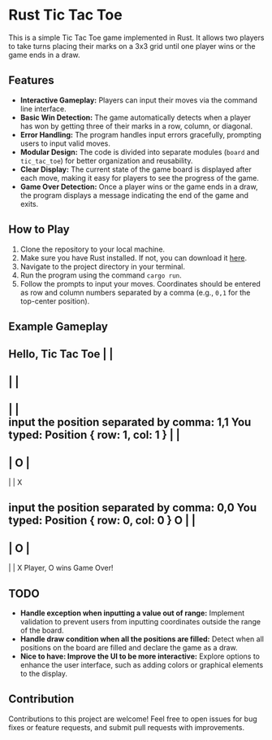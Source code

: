 # Rust Tic Tac Toe

This is a simple Tic Tac Toe game implemented in Rust. It allows two players to take turns placing their marks on a 3x3 grid until one player wins or the game ends in a draw.

## Features

- **Interactive Gameplay:** Players can input their moves via the command line interface.
- **Basic Win Detection:** The game automatically detects when a player has won by getting three of their marks in a row, column, or diagonal.
- **Error Handling:** The program handles input errors gracefully, prompting users to input valid moves.
- **Modular Design:** The code is divided into separate modules (`board` and `tic_tac_toe`) for better organization and reusability.
- **Clear Display:** The current state of the game board is displayed after each move, making it easy for players to see the progress of the game.
- **Game Over Detection:** Once a player wins or the game ends in a draw, the program displays a message indicating the end of the game and exits.

## How to Play

1. Clone the repository to your local machine.
2. Make sure you have Rust installed. If not, you can download it [here](https://www.rust-lang.org/tools/install).
3. Navigate to the project directory in your terminal.
4. Run the program using the command `cargo run`.
5. Follow the prompts to input your moves. Coordinates should be entered as row and column numbers separated by a comma (e.g., `0,1` for the top-center position).

## Example Gameplay

Hello, Tic Tac Toe
   |   |   
-----------
   |   |   
-----------
   |   |   
input the position separated by comma:
1,1
You typed: Position { row: 1, col: 1 }
   |   |   
-----------
   | O |   
-----------
   |   | X 

input the position separated by comma:
0,0
You typed: Position { row: 0, col: 0 }
 O |   |   
-----------
   | O |   
-----------
   |   | X 
Player, O wins
Game Over!


## TODO

- **Handle exception when inputting a value out of range:** Implement validation to prevent users from inputting coordinates outside the range of the board.
- **Handle draw condition when all the positions are filled:** Detect when all positions on the board are filled and declare the game as a draw.
- **Nice to have: Improve the UI to be more interactive:** Explore options to enhance the user interface, such as adding colors or graphical elements to the display.

## Contribution

Contributions to this project are welcome! Feel free to open issues for bug fixes or feature requests, and submit pull requests with improvements.
